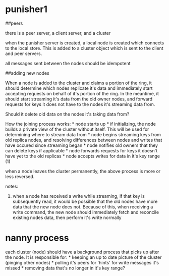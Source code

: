punisher1
=========

##peers

there is a peer server, a client server, and a cluster

when the punisher server is created, a local node is created which connects to the local store. This
is added to a cluster object which is sent to the client and peer servers.

all messages sent between the nodes should be idempotent


##adding new nodes

When a node is added to the cluster and claims a portion of the ring, it should
determine which nodes replicate it's data and immediately start accepting requests
on behalf of it's portion of the ring. In the meantime, it should start streaming
it's data from the old owner nodes, and forward requests for keys it does not
have to the nodes it's streaming data from.

Should it delete old data on the nodes it's taking data from?

How the joining process works:
    * node starts up
    * if initializing, the node builds a private view of the cluster
        without itself. This will be used for determining where
        to stream data from
    * node begins streaming keys from old replica nodes, and resolving
        differences between nodes and writes that have occured since
        streaming began
    * node notifies old owners that they can delete keys if applicable
    * node forwards requests for keys it doesn't have yet to the old replicas
    * node accepts writes for data in it's key range (1)

when a node leaves the cluster permanently, the above process is more or less reversed.

notes:
1. when a node has received a write while streaming, if that key is subsequently read,
    it would be possible that the old nodes have more data that the new node does not.
    Because of this, when receiving a write command, the new node should immediately
    fetch and reconcile existing nodes data, then perform it's write normally

# nanny process
each cluster (node) should have a background process that picks up after the node.
It is responsible for:
    * keeping an up to date picture of the cluster (pinging other nodes)
    * polling it's peers for 'hints' for write messages it's missed
    * removing data that's no longer in it's key range?